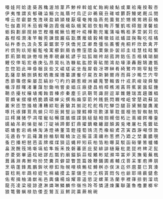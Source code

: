 唖
娃
阿
姶
逢
葵
茜
穐
渥
旭
葦
芦
鯵
梓
斡
姐
虻
飴
絢
綾
鮎
或
粟
袷
庵
按
鞍
杏
伊
夷
惟
謂
亥
郁
磯
溢
鰯
允
胤
蔭
吋
烏
迂
卯
鵜
窺
丑
碓
嘘
欝
蔚
鰻
姥
厩
瓜
閏
噂
云
荏
叡
嬰
曳
洩
瑛
盈
穎
頴
榎
厭
堰
奄
掩
焔
燕
苑
薗
鴛
於
甥
襖
鴬
鴎
荻
桶
牡
伽
嘉
珂
禾
茄
蝦
嘩
迦
霞
俄
峨
臥
蛾
駕
廻
恢
魁
晦
芥
蟹
凱
咳
碍
鎧
浬
馨
蛙
蛎
鈎
劃
廓
撹
赫
笠
樫
橿
梶
鰍
恰
鰹
叶
椛
樺
鞄
兜
竃
蒲
噛
鴨
栢
茅
萱
粥
苅
侃
姦
柑
桓
澗
潅
竿
翰
莞
諌
舘
巌
癌
翫
贋
雁
嬉
毅
稀
徽
妓
祇
蟻
誼
掬
鞠
吃
桔
橘
砧
杵
黍
仇
汲
灸
笈
渠
鋸
禦
亨
侠
僑
兇
匡
卿
喬
彊
怯
蕎
饗
尭
桐
粁
欣
欽
禽
芹
衿
倶
狗
玖
矩
躯
駈
喰
寓
櫛
釧
屑
沓
轡
窪
隈
粂
栗
鍬
卦
袈
祁
圭
珪
慧
桂
畦
繋
罫
荊
頚
戟
訣
倦
喧
捲
牽
硯
鹸
絃
諺
乎
姑
狐
糊
袴
胡
菰
跨
鈷
伍
吾
梧
檎
瑚
醐
鯉
佼
倖
垢
宏
巷
庚
弘
昂
晃
杭
浩
糠
紘
肱
腔
膏
砿
閤
鴻
劫
壕
濠
轟
麹
鵠
漉
甑
忽
惚
狛
此
坤
昏
梱
艮
些
叉
嵯
瑳
裟
坐
哉
犀
砦
冴
堺
榊
肴
碕
鷺
咋
朔
窄
鮭
笹
匙
薩
皐
鯖
捌
錆
鮫
晒
撒
燦
珊
纂
讃
餐
仔
屍
孜
斯
獅
爾
痔
而
蒔
汐
鴫
竺
宍
雫
悉
蔀
篠
偲
柴
屡
蕊
縞
紗
勺
杓
灼
錫
惹
綬
洲
繍
蒐
讐
輯
酋
什
戎
夙
峻
竣
舜
駿
楯
淳
醇
曙
渚
薯
藷
恕
鋤
哨
嘗
妾
娼
庄
廠
捷
昌
梢
樟
樵
湘
菖
蒋
蕉
裳
醤
鉦
鍾
鞘
丞
擾
杖
穣
埴
燭
蝕
晋
榛
疹
秦
塵
壬
訊
靭
笥
諏
厨
逗
翠
錐
錘
瑞
嵩
趨
雛
椙
菅
頗
雀
摺
棲
栖
脆
蹟
碩
蝉
尖
撰
栴
煽
穿
箭
舛
賎
銑
閃
糎
噌
岨
曾
楚
疏
蘇
鼠
叢
宋
匝
惣
掻
槍
漕
糟
綜
聡
蒼
鎗
其
揃
詑
柁
舵
楕
陀
騨
岱
腿
苔
黛
鯛
醍
鷹
瀧
啄
托
琢
鐸
茸
凧
蛸
只
叩
辰
巽
竪
辿
狸
鱈
樽
坦
歎
湛
箪
耽
蛋
檀
弛
智
蜘
馳
筑
註
樗
瀦
猪
苧
凋
喋
寵
帖
暢
牒
脹
蝶
諜
銚
槌
鎚
栂
掴
槻
佃
柘
辻
蔦
綴
鍔
椿
壷
嬬
紬
吊
剃
悌
挺
梯
汀
碇
禎
蹄
鄭
釘
鼎
擢
鏑
轍
纏
甜
顛
澱
兎
堵
屠
杜
菟
鍍
砥
砺
塘
套
宕
嶋
梼
淘
涛
燈
祷
董
蕩
鐙
撞
萄
鴇
涜
禿
橡
椴
鳶
苫
寅
酉
瀞
噸
惇
敦
沌
遁
呑
乍
凪
薙
灘
捺
楢
馴
畷
楠
汝
迩
賑
韮
濡
禰
祢
葱
撚
乃
廼
之
埜
嚢
膿
覗
蚤
巴
播
杷
琶
芭
盃
牌
楳
煤
狽
這
蝿
秤
矧
萩
柏
箔
粕
曝
莫
駁
函
硲
肇
筈
櫨
幡
畠
溌
醗
筏
鳩
噺
塙
蛤
隼
叛
釆
挽
磐
蕃
匪
庇
斐
緋
誹
樋
簸
枇
毘
琵
柊
稗
疋
髭
彦
菱
弼
畢
逼
桧
紐
謬
彪
瓢
豹
廟
錨
鋲
蒜
蛭
鰭
彬
斌
瀕
埠
冨
斧
芙
撫
葡
蕪
楓
葺
蕗
淵
弗
鮒
吻
扮
焚
糞
頁
僻
碧
瞥
箆
篇
娩
鞭
鋪
圃
甫
輔
戊
菩
呆
峯
庖
捧
朋
烹
萌
蓬
鋒
鳳
鵬
鉾
吠
穆
釦
殆
幌
哩
槙
鮪
柾
鱒
桝
亦
俣
沫
迄
侭
麿
蔓
巳
箕
湊
蓑
稔
粍
牟
鵡
椋
姪
牝
棉
緬
摸
孟
蒙
儲
杢
勿
尤
籾
貰
悶
匁
也
爺
耶
靖
薮
鑓
愈
佑
宥
揖
柚
涌
猷
祐
邑
輿
傭
楊
熔
耀
蓉
遥
慾
淀
螺
莱
洛
蘭
李
裡
葎
掠
劉
溜
琉
龍
亮
凌
梁
稜
諒
遼
淋
燐
琳
鱗
麟
伶
嶺
怜
玲
苓
憐
漣
煉
簾
聯
蓮
魯
櫓
婁
榔
牢
狼
篭
聾
蝋
禄
肋
倭
歪
鷲
亙
亘
鰐
詫
藁
蕨
椀
碗
